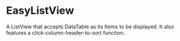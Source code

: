 # EasyListView
A ListView that accepts DataTable as its Items to be displayed. It also features a click-column-header-to-sort function.
